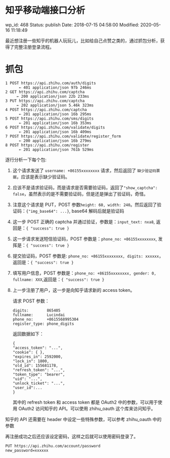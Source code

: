 # 知乎移动端接口分析


wp_id: 468
Status: publish
Date: 2018-07-15 04:58:00
Modified: 2020-05-16 11:18:49


最近想注册一些知乎的机器人玩玩儿，比如给自己点赞之类的，通过抓包分析，获得了完整注册登录流程。

# 抓包

```
1 POST https://api.zhihu.com/auth/digits
      ← 401 application/json 97b 246ms
2 GET https://api.zhihu.com/captcha
     ← 200 application/json 22b 233ms
3 PUT https://api.zhihu.com/captcha
     ← 202 application/json 5.46k 323ms
4 POST https://api.zhihu.com/captcha
      ← 201 application/json 16b 295ms
5 POST https://api.zhihu.com/sms/digits
      ← 201 application/json 16b 353ms
6 POST https://api.zhihu.com/validate/digits
      ← 201 application/json 16b 409ms
7 POST https://api.zhihu.com/validate/register_form
      ← 200 application/json 16b 279ms
8 POST https://api.zhihu.com/register
      ← 201 application/json 761b 529ms
```

逐行分析一下每个包:

1. 这个请求发送了 `username: +86155xxxxxxxx` 请求，然后返回了 `缺少验证码票据`，应该是表示缺少验证码。
2. 应该不是请求验证码，而是请求是否需要验证码，返回了`"show_captcha": false`，虽然表示的是不需要验证码，但是还是弹出了验证码，奇怪。
3. 注意这个请求是 PUT，POST 参数`height: 60, width: 240`。然后返回了验证码：`{"img_base64": ...}`, base64 解码后就是验证码
4. 这一步 POST 正确的 captcha 并通过验证，参数是：`input_text: nxa8`, 返回是：`{ "success": true }`
5. 这一步请求发送短信验证码，POST 参数是：`phone_no: +86155xxxxxxxx`, 发挥是：`{ "success": true }`
6. 提交验证码，POST 参数是: `phone_no: +86155xxxxxxxx, digits: xxxxxx`， 返回是：`{ "success": true }`
7. 填写用户信息，POST 参数是：`phone_no: +86155xxxxxxxx, gender: 0, fullname: XXX`,返回是：`{ "success": true }`
8. 上一步注册了用户，这一步是向知乎请求新的 access token。

    请求 POST 参数：
    ```
    digits:        865405
    fullname:      Lucindai
    phone_no:      +8615568995304
    register_type: phone_digits
    ```

    返回数据如下：
    ```
    {
    "access_token": "...",
    "cookie": { },
    "expires_in": 2592000,
    "lock_in": 1800,
    "old_id": 155681178,
    "refresh_token": "...",
    "token_type": "bearer",
    "uid": "...",
    "unlock_ticket": "...",
    "user_id":...
    }
    ```

    其中的 refresh token 和 access token 都是 OAuth2 中的参数，可以用于使用 OAuth2 访问知乎的 API。可以使用 zhihu_oauth 这个库来访问知乎。

知乎的 API 还需要在 header 中设定一些特殊参数，可以参考 zhihu_oauth 中的参数

再注册成功之后还应该设定密码，这样之后就可以使用密码登录了。

```
PUT https://api.zhihu.com/account/password
new_password=xxxxxx
```